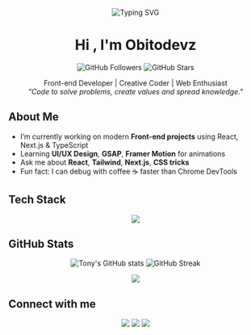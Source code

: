 <p align="center">
  <img src="https://readme-typing-svg.demolab.com/?lines=Welcome+to+phucdevz's+GitHub!;Coding+with+passion+%F0%9F%94%A5;Let%E2%80%99s+build+something+amazing!" alt="Typing SVG" />
</p>

<h1 align="center">Hi , I'm Obitodevz</h1>
<p align="center">
  <img src="https://img.shields.io/github/followers/phucdevz?label=Follow&style=social" alt="GitHub Followers"/>
  <img src="https://img.shields.io/github/stars/phucdevz?style=social" alt="GitHub Stars"/>
</p>

<p align="center">
  Front-end Developer | Creative Coder | Web Enthusiast <br/>
  <em>"Code to solve problems, create values and spread knowledge."</em>
</p>

## About Me
- I’m currently working on modern **Front-end projects** using React, Next.js & TypeScript  
- Learning **UI/UX Design**, **GSAP**, **Framer Motion** for animations  
- Ask me about **React**, **Tailwind**, **Next.js**, **CSS tricks**  
- Fun fact: I can debug with coffee ☕ faster than Chrome DevTools

## Tech Stack
<p align="center">
  <img src="https://skillicons.dev/icons?i=html,css,js,ts,react,nextjs,tailwind,git,github,vscode,figma" />
</p>

## GitHub Stats
<p align="center">
  <img src="https://github-readme-stats.vercel.app/api?username=obitodevz&show_icons=true&theme=radical" alt="Tony's GitHub stats" />
  <img src="https://github-readme-streak-stats.herokuapp.com/?user=obitodevz&theme=radical" alt="GitHub Streak" />
</p>

<p align="center">
  <img src="https://github-readme-stats.vercel.app/api/top-langs/?username=obitodevz&layout=compact&theme=radical" />
</p>

## Connect with me
<p align="center">
  <a href="https://www.linkedin.com/in/" target="_blank"><img src="https://img.shields.io/badge/LinkedIn-0077B5?logo=linkedin&style=for-the-badge"></a>
  <a href="https://twitter.com/" target="_blank"><img src="https://img.shields.io/badge/Twitter-1DA1F2?logo=twitter&style=for-the-badge"></a>
  <a href="https://obitodevz.vercel.app" target="_blank"><img src="https://img.shields.io/badge/Portfolio-%23000000.svg?style=for-the-badge&logo=firefox&logoColor=white"></a>
</p>




